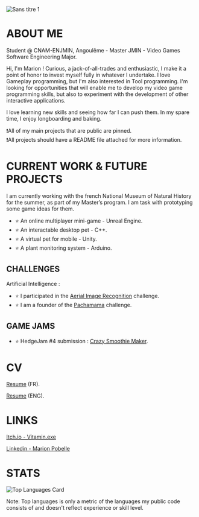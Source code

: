 ![Sans titre 1](https://github.com/marionpobelle/marionpobelle/assets/112869026/30edfb38-b794-4fb2-a718-d560bb4fb1b7)

# ABOUT ME

Student @ CNAM-ENJMIN, Angoulême - Master JMIN - Video Games Software Engineering Major.

Hi, I'm Marion ! Curious, a jack-of-all-trades and enthusiastic, I make it a point of honor to invest myself fully in whatever I undertake. I love Gameplay programming, but I'm also interested in Tool programming. I'm looking for opportunities that will enable me to develop my video game programming skills, but also to experiment with the development of other interactive applications.

I love learning new skills and seeing how far I can push them. In my spare time, I enjoy longboarding and baking.

❗️All of my main projects that are public are pinned.\
❗️All projects should have a README file attached for more information.

# CURRENT WORK & FUTURE PROJECTS

I am currently working with the french National Museum of Natural History for the summer, as part of my Master’s program. I am task with prototyping some game ideas for them.

- ⭐ An online multiplayer mini-game - Unreal Engine.
- ⭐ An interactable desktop pet - C++.
- ⭐ A virtual pet for mobile - Unity.
- ⭐ A plant monitoring system - Arduino.

## CHALLENGES

Artificial Intelligence :
- ⭐ I participated in the [Aerial Image Recognition](https://codalab.lisn.upsaclay.fr/competitions/573) challenge.
- ⭐ I am a founder of the [Pachamama](https://codalab.lisn.upsaclay.fr/competitions/1447) challenge.

## GAME JAMS

- ⭐ HedgeJam #4 submission : [Crazy Smoothie Maker](https://maerys.itch.io/crazy-smoothie-maker).

# CV

[Resume](CV_Marion_Pobelle_SAFE.pdf) (FR).

[Resume](Resume_Marion_Pobelle_SAFE.pdf) (ENG).

# LINKS

[Itch.io - Vitamin.exe](https://vitaminexe.itch.io/)

[Linkedin - Marion Pobelle](https://www.linkedin.com/in/marion-pobelle-07639224b/)

# STATS

![Top Languages Card](https://github-readme-stats.vercel.app/api/top-langs/?username=marionpobelle&layout=compact)

Note: Top languages is only a metric of the languages my public code consists of and doesn't reflect experience or skill level.



